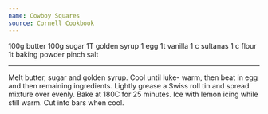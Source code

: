 ```yaml
---
name: Cowboy Squares
source: Cornell Cookbook
---
```


100g butter
100g sugar
1T golden syrup
1 egg
1t vanilla
1 c sultanas
1 c flour
1t baking powder
pinch salt

---

Melt butter, sugar and golden syrup.  Cool until luke- warm, then beat in egg and then remaining ingredients.  Lightly grease a Swiss roll tin and spread mixture over evenly.  Bake at 180C for 25 minutes.  Ice with lemon icing while still warm.  Cut into bars when cool.

